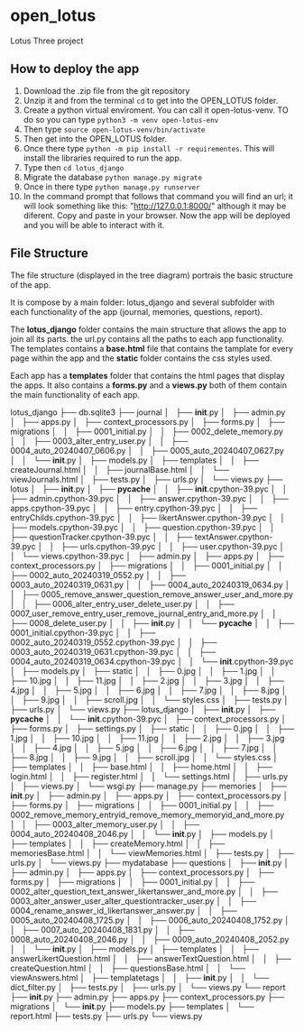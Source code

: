 # open_lotus

Lotus Three project

## How to deploy the app

1. Download the .zip file from the git repository
2. Unzip it and from the terminal `cd` to get into the OPEN_LOTUS folder. 
3. Create a python virtual enviroment. You can call it open-lotus-venv. TO do so you can type `python3 -m venv open-lotus-env`
4. Then type `source open-lotus-venv/bin/activate`
5. Then get into the OPEN_LOTUS folder.
6. Once there type `python -m pip install -r requirementes`. This will install the libraries required to run the app.
7. Type then `cd lotus_django` 
8. Migrate the database `python manage.py migrate`
9. Once in there type `python manage.py runserver`
10. In the command prompt that follows that command you will find an url; it will look something like this: "http://127.0.0.1:8000/" although it may be diferent. Copy and paste in your browser. Now the app will be deployed and you will be able to interact with it. 


## File Structure

The file structure (displayed in the tree diagram) portrais the basic structure of the app. 

It is compose by a main folder: lotus_django and several subfolder with each functionality of the app (journal, memories, questions, report).

The **lotus_django** folder contains the main structure that allows the app to join all its parts. the url.py contains all the paths to each app functionality. The templates contains a **base.html** file that contains the tamplate for every page within the app and the **static** folder contains the css styles used.

Each app has a **templates** folder that contains the html pages that display the apps. It also contains a **forms.py** and a **views.py** both of them contain the main functionality of each app. 

lotus_django
├── db.sqlite3
├── journal
│   ├── __init__.py
│   ├── admin.py
│   ├── apps.py
│   ├── context_processors.py
│   ├── forms.py
│   ├── migrations
│   │   ├── 0001_initial.py
│   │   ├── 0002_delete_memory.py
│   │   ├── 0003_alter_entry_user.py
│   │   ├── 0004_auto_20240407_0606.py
│   │   ├── 0005_auto_20240407_0627.py
│   │   └── __init__.py
│   ├── models.py
│   ├── templates
│   │   ├── createJournal.html
│   │   ├── journalBase.html
│   │   └── viewJournals.html
│   ├── tests.py
│   ├── urls.py
│   └── views.py
├── lotus
│   ├── __init__.py
│   ├── __pycache__
│   │   ├── __init__.cpython-39.pyc
│   │   ├── admin.cpython-39.pyc
│   │   ├── answer.cpython-39.pyc
│   │   ├── apps.cpython-39.pyc
│   │   ├── entry.cpython-39.pyc
│   │   ├── entryChilds.cpython-39.pyc
│   │   ├── likertAnswer.cpython-39.pyc
│   │   ├── models.cpython-39.pyc
│   │   ├── question.cpython-39.pyc
│   │   ├── questionTracker.cpython-39.pyc
│   │   ├── textAnswer.cpython-39.pyc
│   │   ├── urls.cpython-39.pyc
│   │   ├── user.cpython-39.pyc
│   │   └── views.cpython-39.pyc
│   ├── admin.py
│   ├── apps.py
│   ├── context_processors.py
│   ├── migrations
│   │   ├── 0001_initial.py
│   │   ├── 0002_auto_20240319_0552.py
│   │   ├── 0003_auto_20240319_0631.py
│   │   ├── 0004_auto_20240319_0634.py
│   │   ├── 0005_remove_answer_question_remove_answer_user_and_more.py
│   │   ├── 0006_alter_entry_user_delete_user.py
│   │   ├── 0007_user_remove_entry_user_remove_journal_entry_and_more.py
│   │   ├── 0008_delete_user.py
│   │   ├── __init__.py
│   │   └── __pycache__
│   │       ├── 0001_initial.cpython-39.pyc
│   │       ├── 0002_auto_20240319_0552.cpython-39.pyc
│   │       ├── 0003_auto_20240319_0631.cpython-39.pyc
│   │       ├── 0004_auto_20240319_0634.cpython-39.pyc
│   │       └── __init__.cpython-39.pyc
│   ├── models.py
│   ├── static
│   │   ├── 0.jpg
│   │   ├── 1.jpg
│   │   ├── 10.jpg
│   │   ├── 11.jpg
│   │   ├── 2.jpg
│   │   ├── 3.jpg
│   │   ├── 4.jpg
│   │   ├── 5.jpg
│   │   ├── 6.jpg
│   │   ├── 7.jpg
│   │   ├── 8.jpg
│   │   ├── 9.jpg
│   │   ├── scroll.jpg
│   │   └── styles.css
│   ├── tests.py
│   ├── urls.py
│   └── views.py
├── lotus_django
│   ├── __init__.py
│   ├── __pycache__
│   │   └── __init__.cpython-39.pyc
│   ├── context_processors.py
│   ├── forms.py
│   ├── settings.py
│   ├── static
│   │   ├── 0.jpg
│   │   ├── 1.jpg
│   │   ├── 10.jpg
│   │   ├── 11.jpg
│   │   ├── 2.jpg
│   │   ├── 3.jpg
│   │   ├── 4.jpg
│   │   ├── 5.jpg
│   │   ├── 6.jpg
│   │   ├── 7.jpg
│   │   ├── 8.jpg
│   │   ├── 9.jpg
│   │   ├── scroll.jpg
│   │   └── styles.css
│   ├── templates
│   │   ├── base.html
│   │   ├── home.html
│   │   ├── login.html
│   │   ├── register.html
│   │   └── settings.html
│   ├── urls.py
│   ├── views.py
│   └── wsgi.py
├── manage.py
├── memories
│   ├── __init__.py
│   ├── admin.py
│   ├── apps.py
│   ├── context_processors.py
│   ├── forms.py
│   ├── migrations
│   │   ├── 0001_initial.py
│   │   ├── 0002_remove_memory_entryid_remove_memory_memoryid_and_more.py
│   │   ├── 0003_alter_memory_user.py
│   │   ├── 0004_auto_20240408_2046.py
│   │   └── __init__.py
│   ├── models.py
│   ├── templates
│   │   ├── createMemory.html
│   │   ├── memoriesBase.html
│   │   └── viewMemories.html
│   ├── tests.py
│   ├── urls.py
│   └── views.py
├── mydatabase
├── questions
│   ├── __init__.py
│   ├── admin.py
│   ├── apps.py
│   ├── context_processors.py
│   ├── forms.py
│   ├── migrations
│   │   ├── 0001_initial.py
│   │   ├── 0002_alter_question_text_answer_likertanswer_and_more.py
│   │   ├── 0003_alter_answer_user_alter_questiontracker_user.py
│   │   ├── 0004_rename_answer_id_likertanswer_answer.py
│   │   ├── 0005_auto_20240408_1725.py
│   │   ├── 0006_auto_20240408_1752.py
│   │   ├── 0007_auto_20240408_1831.py
│   │   ├── 0008_auto_20240408_2046.py
│   │   ├── 0009_auto_20240408_2052.py
│   │   └── __init__.py
│   ├── models.py
│   ├── templates
│   │   ├── answerLikertQuestion.html
│   │   ├── answerTextQuestion.html
│   │   ├── createQuestion.html
│   │   ├── questionsBase.html
│   │   └── viewAnswers.html
│   ├── templatetags
│   │   ├── __init__.py
│   │   └── dict_filter.py
│   ├── tests.py
│   ├── urls.py
│   └── views.py
└── report
    ├── __init__.py
    ├── admin.py
    ├── apps.py
    ├── context_processors.py
    ├── migrations
    │   └── __init__.py
    ├── models.py
    ├── templates
    │   └── report.html
    ├── tests.py
    ├── urls.py
    └── views.py
